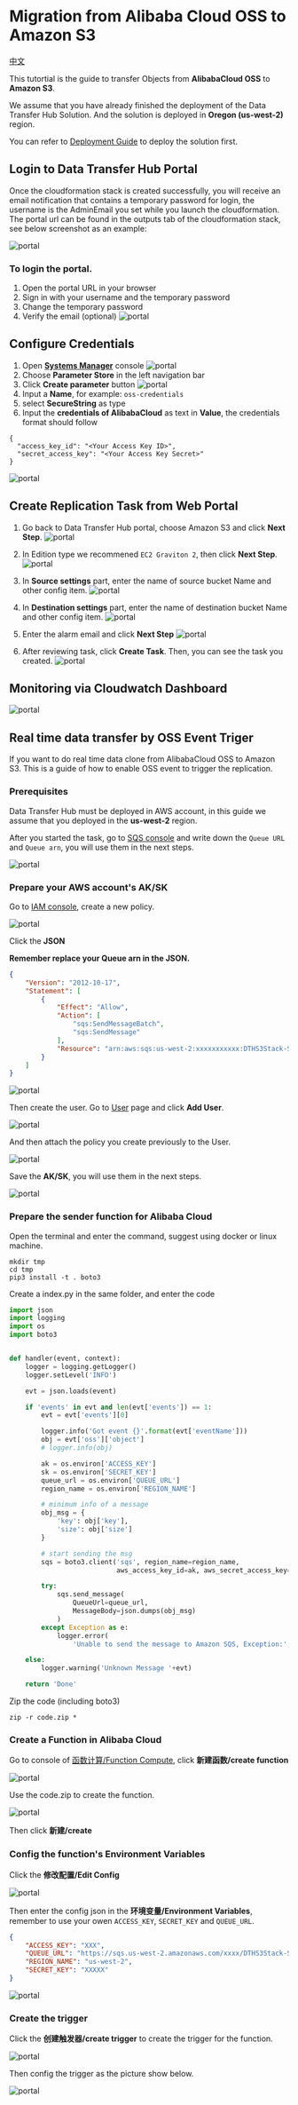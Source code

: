 # Migration from Alibaba Cloud OSS to Amazon S3

[中文](./tutortial-migration-oss-to-s3_CN.md)

This tutortial is the guide to transfer Objects from **AlibabaCloud OSS** to **Amazon S3**. 

We assume that you have already finished the deployment of the Data Transfer Hub Solution. And the solution is deployed in **Oregon (us-west-2)** region. 

You can refer to [Deployment Guide](../README.md) to deploy the solution first.

## Login to Data Transfer Hub Portal
Once the cloudformation stack is created successfully, you will receive an email notification that contains a temporary password for login, the username is the AdminEmail you set while you launch the cloudformation.
The portal url can be found in the outputs tab of the cloudformation stack, see below screenshot as an example:

![portal](images/portal.jpg)

### To login the portal.

1. Open the portal URL in your browser
2. Sign in with your username and the temporary password
3. Change the temporary password
4. Verify the email (optional)
![portal](images/tutortial/OSS-to-s3/portal_login.png)

## Configure Credentials
1. Open **[Systems Manager](https://us-west-2.console.aws.amazon.com/systems-manager/home?region=us-west-2#)** console
![portal](images/tutortial/OSS-to-s3/ssm.png)
2. Choose **Parameter Store** in the left navigation bar
3. Click **Create parameter** button
![portal](images/tutortial/OSS-to-s3/ssm_parameter_1.png)
4. Input a **Name**, for example: `oss-credentials`
5. select **SecureString** as type
6. Input the **credentials of AlibabaCloud** as text in **Value**, the credentials format should follow
```
{
  "access_key_id": "<Your Access Key ID>",
  "secret_access_key": "<Your Access Key Secret>"
}
```
![portal](images/tutortial/OSS-to-s3/ssm_parameter_2.png)

## Create Replication Task from Web Portal
1. Go back to Data Transfer Hub portal, choose Amazon S3 and click **Next Step**.
![portal](images/tutortial/OSS-to-s3/create_task_1.png)

2. In Edition type we recommened `EC2 Graviton 2`, then click **Next Step**.
![portal](images/tutortial/OSS-to-s3/create_task_2.png)

3. In **Source settings** part, enter the name of source bucket Name and other config item. 
![portal](images/tutortial/OSS-to-s3/create_task_source.png)

4. In **Destination settings** part, enter the name of destination bucket Name and other config item.
![portal](images/tutortial/OSS-to-s3/create_task_destination.png)

5. Enter the alarm email and click **Next Step**
![portal](images/tutortial/OSS-to-s3/create_task_email.png)

6. After reviewing task, click **Create Task**. Then, you can see the task you created.
![portal](images/tutortial/OSS-to-s3/task_result_1.png)



## Monitoring via Cloudwatch Dashboard

![portal](images/tutortial/OSS-to-s3/task_result_2.png)


## Real time data transfer by OSS Event Triger

If you want to do real time data clone from AlibabaCloud OSS to Amazon S3. This is a guide of how to enable OSS event to trigger the replication. 

### Prerequisites
Data Transfer Hub must be deployed in AWS account, in this guide we assume that you deployed in the **us-west-2** region.

After you started the task, go to [SQS console](https://us-west-2.console.aws.amazon.com/sqs/v2/home?region=us-west-2#/queues) and write down the `Queue URL` and `Queue arn`, you will use them in the next steps. 

![portal](images/tutortial/OSS-to-s3/sqs_url.png)

### Prepare your AWS account's AK/SK
Go to [IAM console](https://console.aws.amazon.com/iam/home?region=us-west-2), create a new policy.

![portal](images/tutortial/OSS-to-s3/create_policy.png)

Click the **JSON**

**Remember replace your Queue arn in the JSON.**

```json
{
    "Version": "2012-10-17",
    "Statement": [
        {
            "Effect": "Allow",
            "Action": [
                "sqs:SendMessageBatch",
                "sqs:SendMessage"
            ],
            "Resource": "arn:aws:sqs:us-west-2:xxxxxxxxxxx:DTHS3Stack-S3TransferQueue-1TSF4ESFQEFKJ"
        }
    ]
}
```

![portal](images/tutortial/OSS-to-s3/create_policy_2.png)

Then create the user. Go to [User](https://console.aws.amazon.com/iam/home?region=us-west-2#/users) page and click **Add User**. 

![portal](images/tutortial/OSS-to-s3/add_user.png)

And then attach the policy you create previously to the User.  

![portal](images/tutortial/OSS-to-s3/add_user_2.png)

Save the **AK/SK**, you will use them in the next steps.

![portal](images/tutortial/OSS-to-s3/add_user_3.png)

### Prepare the sender function for Alibaba Cloud

Open the terminal and enter the command, suggest using docker or linux machine.

```shell
mkdir tmp
cd tmp
pip3 install -t . boto3
```
Create a index.py in the same folder, and enter the code

```python
import json
import logging
import os
import boto3


def handler(event, context):
    logger = logging.getLogger()
    logger.setLevel('INFO')

    evt = json.loads(event)

    if 'events' in evt and len(evt['events']) == 1:
        evt = evt['events'][0]

        logger.info('Got event {}'.format(evt['eventName']))
        obj = evt['oss']['object']
        # logger.info(obj)

        ak = os.environ['ACCESS_KEY']
        sk = os.environ['SECRET_KEY']
        queue_url = os.environ['QUEUE_URL']
        region_name = os.environ['REGION_NAME']

        # minimum info of a message
        obj_msg = {
            'key': obj['key'],
            'size': obj['size']
        }

        # start sending the msg
        sqs = boto3.client('sqs', region_name=region_name,
                           aws_access_key_id=ak, aws_secret_access_key=sk)

        try:
            sqs.send_message(
                QueueUrl=queue_url,
                MessageBody=json.dumps(obj_msg)
            )
        except Exception as e:
            logger.error(
                'Unable to send the message to Amazon SQS, Exception:', e)

    else:
        logger.warning('Unknown Message '+evt)

    return 'Done'
```

Zip the code (including boto3)
```shell
zip -r code.zip *
```
### Create a Function in Alibaba Cloud

Go to console of [函数计算/Function Compute](https://fc.console.aliyun.com/fc/overview/), click **新建函数/create function**

![portal](images/tutortial/OSS-to-s3/aliyun_create_func.png)

Use the code.zip to create the function.

![portal](images/tutortial/OSS-to-s3/aliyun_create_func_2.png)

Then click **新建/create**

### Config the function's Environment Variables
Click the **修改配置/Edit Config**

![portal](images/tutortial/OSS-to-s3/aliyun_config_func.png)

Then enter the config json in the **环境变量/Environment Variables**, remember to use your owen `ACCESS_KEY`, `SECRET_KEY` and `QUEUE_URL`.

```json
{
    "ACCESS_KEY": "XXX",
    "QUEUE_URL": "https://sqs.us-west-2.amazonaws.com/xxxx/DTHS3Stack-S3TransferQueue-xxxx",
    "REGION_NAME": "us-west-2",
    "SECRET_KEY": "XXXXX"
}
```
![portal](images/tutortial/OSS-to-s3/aliyun_config_func_2.png)

### Create  the trigger

Click the **创建触发器/create trigger** to create the trigger for the function.

![portal](images/tutortial/OSS-to-s3/aliyun_create_trigger.png)

Then config the trigger as the picture show below.

![portal](images/tutortial/OSS-to-s3/aliyun_trigger_config.png)